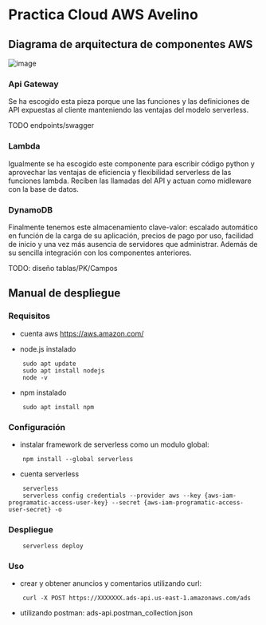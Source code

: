 # Practica Cloud AWS Avelino

## Diagrama de arquitectura de componentes AWS

![image](https://user-images.githubusercontent.com/31881949/183142161-592ad370-4525-4623-bc48-e8415594c598.png)

### Api Gateway
Se ha escogido esta pieza porque une las funciones y las definiciones de API expuestas al cliente manteniendo las ventajas del modelo serverless.

TODO endpoints/swagger

### Lambda
Igualmente se ha escogido este componente para escribir código python y aprovechar las ventajas de eficiencia y flexibilidad serverless de las funciones lambda. Reciben las llamadas del API y actuan como midleware con la base de datos.

### DynamoDB
Finalmente tenemos este almacenamiento clave-valor: escalado automático en función de la carga de su aplicación, precios de pago por uso, facilidad de inicio y una vez más ausencia de servidores que administrar. Además de su sencilla integración con los componentes anteriores. 

TODO: diseño tablas/PK/Campos

## Manual de despliegue

### Requisitos
- cuenta aws
    https://aws.amazon.com/

- node.js instalado
```console
    sudo apt update
    sudo apt install nodejs
    node -v
```
    
- npm instalado
```console
    sudo apt install npm
```

### Configuración
- instalar framework de serverless como un modulo global:
```console
    npm install --global serverless
```
- cuenta serverless
```console
    serverless
    serverless config credentials --provider aws --key {aws-iam-programatic-access-user-key} --secret {aws-iam-programatic-access-user-secret} -o
```

### Despliegue
```console
    serverless deploy
```

### Uso
- crear y obtener anuncios y comentarios utilizando curl:
```console
    curl -X POST https://XXXXXXX.ads-api.us-east-1.amazonaws.com/ads
```

- utilizando postman:
    ads-api.postman_collection.json

